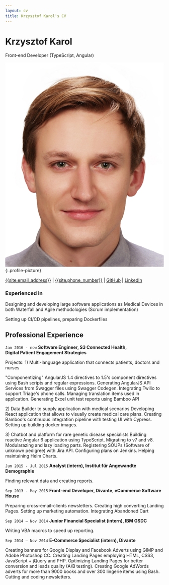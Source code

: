 ```yaml
---
layout: cv
title: Krzysztof Karol's CV
---
```

# Krzysztof Karol
Front-end Developer (TypeScript, Angular)

![Profile picture](./krzysztof-karol.png){:.profile-picture}

<div id="webaddress">
<a href="mailto:{{site.email_address}}">{{site.email_address}}</a>
| <a href="tel:{{site.phone_number}}">{{site.phone_number}}</a>
| <a href="https://github.com/LintYourLife">GitHub</a>
| <a href="https://www.linkedin.com/in/KrzysztofKarol/">LinkedIn</a>
</div>


### Experienced in

Designing and developing large software applications as Medical Devices in both Waterfall and Agile methodologies (Scrum implementation)

Setting up CI/CD pipelines, preparing Dockerfiles


## Professional Experience
`Jan 2016 - now`
__Software Engineer, S3 Connected Health,  
Digital Patient Engagement Strategies__

Projects: 1) Multi-language application that connects patients, doctors and nurses

"Componentizing" AngularJS 1.4 directives to 1.5's component directives using Bash scripts and regular expressions. Generating AngularJS API Services from Swagger files using Swagger Codegen. Integrating Twilio to support Triage's phone calls. Managing translation items used in application. Generating Excel unit test reports using Bamboo API

2\) Data Builder to supply application with medical scenarios
Developing React application that allows to visually create medical care plans. Creating Bamboo's continuous integration pipeline with testing UI with Cypress. Setting up building docker images.

3\) Chatbot and platform for rare genetic disease specialists 
Building reactive Angular 6 application using TypeScript. Migrating to v7 and v8. Modularazing and lazy loading parts. Registering SOUPs (Software of unknown pedigree) with Jira API. Configuring plans on Jenkins. Helping maintaining Helm Charts.


`Jun 2015 - Jul 2015`
__Analyst (intern), Institut für Angewandte Demographie__

Finding relevant data and creating reports.


`Sep 2013 - May 2015`
__Front-end Developer, Divante, eCommerce Software House__

Preparing cross-email-clients newsletters. Creating high converting Landing Pages. Setting up marketing automation. Integrating Abandoned Cart


`Sep 2014 – Nov 2014`
__Junior Financial Specialist (intern), IBM GSDC__

Writing VBA macros to speed up reporting.


`Sep 2014 – Nov 2014`
__E-Commerce Specialist (intern), Divante__

Creating banners for Google Display and Facebook Adverts using GIMP and Adobe Photoshop CC. Creating Landing Pages employing HTML, CSS3, JavaScript + jQuery and PHP. Optimizing Landing Pages for better conversion and leads quality (A/B testing). Creating Google AdWords adverts for more than 9000 books and over 300 lingerie items using Bash. Cutting and coding newsletters.

<!-- ### Footer

Thanks to Eliseo Papa for template: https://github.com/elipapa/markdown-cv -->
